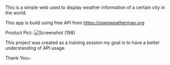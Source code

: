 This is a simple web used to display weather information of a certain city in the world.

This app is build using free API from https://openweathermap.org

Product Pict:
![Screenshot (198)](https://github.com/user-attachments/assets/d07f79da-efd3-4b39-9b54-4ad06be79298)

This project was created as a training session my goal is to have a better understanding of API usage.

Thank You~
